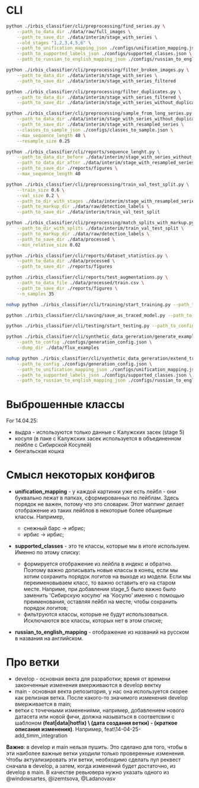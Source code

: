 # CLI

```bash
python ./irbis_classifier/cli/preprocessing/find_series.py \
    --path_to_data_dir ./data/raw/full_images \
    --path_to_save_dir ./data/interim/stage_with_series \
    --old_stages "1,2,3,4,5,6" \
    --path_to_unification_mapping_json ./configs/unification_mapping.json \
    --path_to_supported_labels_json ./configs/supported_classes.json \
    --path_to_russian_to_english_mapping_json ./configs/russian_to_english_mapping.json
```

```bash
python ./irbis_classifier/cli/preprocessing/filter_broken_images.py \
    --path_to_data_dir ./data/interim/stage_with_series \
    --path_to_save_dir ./data/interim/stage_with_series_filtered
```

```bash
python ./irbis_classifier/cli/preprocessing/filter_duplicates.py \
    --path_to_data_dir ./data/interim/stage_with_series_filtered \
    --path_to_save_dir ./data/interim/stage_with_series_without_duplicates
```

```bash
python ./irbis_classifier/cli/preprocessing/sample_from_long_series.py \
    --path_to_data_dir ./data/interim/stage_with_series_without_duplicates \
    --path_to_save_dir ./data/interim/stage_with_resampled_series \
    --classes_to_sample_json ./configs/classes_to_sample.json \
    --max_sequence_length 40 \
    --resample_size 0.25
```

```bash
python ./irbis_classifier/cli/reports/sequence_lenght.py \
    --path_to_data_dir_before ./data/interim/stage_with_series_without_duplicates \
    --path_to_data_dir_after ./data/interim/stage_with_resampled_series \
    --path_to_save_dir ./reports/figures \
    --max_sequence_length 40
```

```bash
python ./irbis_classifier/cli/preprocessing/train_val_test_split.py \
    --train_size 0.6 \
    --val_size 0.2 \
    --path_to_dir_with_stages ./data/interim/stage_with_resampled_series \
    --path_to_markup_dir ./data/raw/detection_labels \
    --path_to_save_dir ./data/interim/train_val_test_split
```

```bash
python ./irbis_classifier/cli/preprocessing/match_splits_with_markup.py \
    --path_to_dir_with_splits ./data/interim/train_val_test_split \
    --path_to_markup_dir ./data/raw/detection_labels \
    --path_to_save_dir ./data/processed \
    --min_relative_size 0.02
```

```bash
python ./irbis_classifier/cli/reports/dataset_statistics.py \
    --path_to_data_dir ./data/processed \
    --path_to_save_dir ./reports/figures
```

```bash
python ./irbis_classifier/cli/reports/test_augmentations.py \
    --path_to_data_file ./data/processed/train.csv \
    --path_to_save_dir ./reports/figures \
    --n_samples 35
```

```bash
nohup python ./irbis_classifier/cli/training/start_training.py --path_to_config ./configs/training_config.json &
```

```bash
python ./irbis_classifier/cli/saving/save_as_traced_model.py --path_to_config ./configs/saving_config.json 
```

```bash
python ./irbis_classifier/cli/testing/start_testing.py --path_to_config ./configs/testing_config.json
```

```bash
python ./irbis_classifier/cli/synthetic_data_gereration/generate_examples.py  \
    --path_to_config ./configs/generation_config.json \
    --dump_dir ./data/flux_examples
```

```bash
nohup python ./irbis_classifier/cli/synthetic_data_gereration/extend_train_dataset.py  \
    --path_to_config ./configs/generation_config.json \
    --path_to_unification_mapping_json ./configs/unification_mapping.json \
    --path_to_supported_labels_json ./configs/supported_classes.json \
    --path_to_russian_to_english_mapping_json ./configs/russian_to_english_mapping.json &
```

# Выброшенные классы

For 14.04.25:

* выдра - используются только данные с Калужских засек (stage 5)
* косуля (в паке с Калужских засек используется в объединенном лейбле с Сибирской Косулей)
* бенгальская кошка

# Смысл некоторых конфигов

* **unification_mapping** - у каждой картинки уже есть лейбл - они буквально лежат в папках, сформированных по лейблам. Здесь порядок не важен, потому что это словарик.
Этот маппинг делает отображение из таких лейблов в некоторые более обширные классы. Например, 
    * снежный барс -> ибрис;
    * ирбис -> ирбис;

* **supported_classes** - это те классы, которые мы в итоге используем. Именно по этому списку:
    * формируется отображение из лейбла в индекс и обратно. Поэтому важно дописывать новые классы в конец, если мы хотим сохранить порядок логитов на выходе из модели. Если мы переименовываем класс, то важно оставить его на старом месте. Наприме, при добавлении stage_5 было важно было заменить 'Сибирскую косулю' на 'Косулю' именно с помощью преименования, оставляя лейбл на месте, чтобы сохранить порядок логитов;
    * фильтруются классы, которые не будут использоваться. Исключаются все классы, которых нет в этом списке;

* **russian_to_english_mapping** - отображение из названий на русском в названия на английском.

# Про ветки

* develop - основная векта для разработки; время от времени законченные изменения вмерживаются в develop вектку
* main - основная векта репозитория, у нас она используется скорее как релизная ветка. После какого-то значимого изменения develop вмерживается в main;
* ветки с точечными изменениями, например, добавлением нового датасета или новой фичи, должна называться в соответсвии с шаблоном 
**(feat|data|hotfix) \ (дата создания ветки) - (краткое описания изменения)**. Например, feat\14-04-25-add_timm_integration

**Важно**: в develop и main нельзя пушить. Это сделано для того, чтобы в эти наиболее важные ветки уходили только проверенные изменения. Чтобы актуализировать эти ветки, необходимо сделать пул реквест сначала в develop, а затем, когда изменений будет достаточно, из develop в main. В качестве ревьювера нужно указать одного из @windowsartes, @izemtsova, @Ladanovasv
